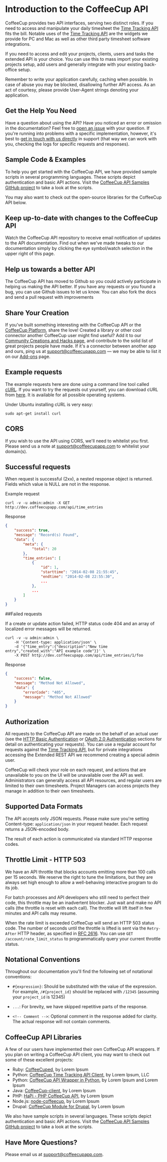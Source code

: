 # Introduction to the CoffeeCup API

CoffeeCup provides two API interfaces, serving two distinct roles. If you need to access and manipulate your daily timesheet the [Time Tracking API](Sections/Time%20Tracking.md) fits the bill. Notable uses of the [Time Tracking API](Sections/Time%20Tracking.md) are the widgets we provide for PC and Mac as well as other third party timesheet software integrations.

If you need to access and edit your projects, clients, users and tasks the extended API is your choice. You can use this to mass import your existing projects setup, add users and generally integrate with your existing back-office setup.

Remember to write your application carefully, caching when possible. In case of abuse you may be blocked, disallowing further API access. As an act of courtesy, please provide User-Agent strings denoting your application.

## Get the Help You Need

Have a question about using the API? Have you noticed an error or omission in the documentation? Feel free to [open an issue](http://github.com/coffeecupapp/api/issues/) with your question. If you're running into problems with a specific implementation, however, it's best to [get in touch with us directly](http://www.coffeecupapp.com/help/contact) in support (that way we can work with you, checking the logs for specific requests and responses).

## Sample Code & Examples

To help you get started with the CoffeeCup API, we have provided sample scripts in several programming languages. These scripts depict authentication and basic API actions. Visit the [CoffeeCup API Samples GitHub project](http://github.com/coffeecupapp/coffeecup_api_samples) to take a look at the scripts.

You may also want to check out the open-source libraries for the CoffeeCup API below.

## Keep up-to-date with changes to the CoffeeCup API

Watch the CoffeeCup API repository to receive email notification of updates to the API documentation. Find out when we've made tweaks to our documentation simply by clicking the eye symbol/watch selection in the upper right of this page.

## Help us towards a better API

The CoffeeCup API has moved to Github so you could actively participate in helping us making the API better. If you have any requests or you found a bug, you can use Github issues to let us know. You can also fork the docs and send a pull request with improvements

## Share Your Creation

If you've built something interesting with the CoffeeCup API or the [CoffeeCup Platform](http://www.coffeecupapp.com/platform), share the love! Created a library or other cool connector another CoffeeCup user might find useful? Add it to our [Community Creations and Hacks page](https://github.com/coffeecupapp/api/wiki/Community-Creations-&-Hacks), and contribute to the solid list of great projects people have made. If it's a connector between another app and ours, ping us at [support@coffeecupapp.com](mailto:support@coffeecupapp.com) — we may be able to list it on our [Add-ons](http://www.coffeecupapp.com/add-ons) page.

## Example requests

The example requests here are done using a command line tool called [cURL](http://en.wikipedia.org/wiki/CURL). If you want to try the requests out yourself, you can download cURL from [here](http://curl.haxx.se/download.html). It is available for all possible operating systems.

Under Ubuntu installing cURL is very easy:

```shell
sudo apt-get install curl
```

## CORS

If you wish to use the API using CORS, we'll need to whitelist you first. Please send us a note at support@coffeecupapp.com to whitelist your domain(s).

## Successful requests

When request is successful (2xx), a nested response object is returned. Fields which value is NULL are not in the response.

Example request

```shell
curl -v -u admin:admin -X GET http://dev.coffeecupapp.com/api/time_entries
```
Response

```json
{
    "success": true,
    "message": "Record(s) Found",
    "data": {
        "meta": {
            "total": 20
        },
        "time_entries": [
            {
                "id": 1,
                "starttime": "2014-02-08 21:55:45",
                "endtime": "2014-02-08 22:55:30",
                ...
            },
            ...
        ]
    }
}
```

##Failed requests

If a create or update action failed, HTTP status code 404 and an array of localized error messages will be returned.

```shell
curl -v -u admin:admin \
	-H 'Content-type: application/json' \
	-d '{"time_entry":{"description":"New time entry","created_with":"API example code"}}' \
	-X POST http://dev.coffeecupapp.com/api/time_entries/1/foo
```

Response

```json
{
    "success": false,
    "message": "Method Not Allowed",
    "data": {
        "errorCode": "405",
        "message": "Method Not Allowed"
    }
}
```

## Authorization

All requests to the CoffeeCup API are made on the behalf of an actual user (see the [HTTP Basic Authentication](https://github.com/coffeecupapp/api/blob/master/Authentication/HTTP%20Basic.md) or [OAuth 2.0 Authentication](https://github.com/coffeecupapp/api/blob/master/Authentication/OAuth%202.0.md) sections for detail on authenticating your requests). You can use a regular account for requests against the [Time Tracking API](https://github.com/coffeecupapp/api/blob/master/Sections/Time%20Tracking.md), but for private integrations accessing the Extended REST API we recommend creating a special admin user.

CoffeeCup will check your role on each request, and actions that are unavailable to you on the UI will be unavailable over the API as well. Administrators can generally access all API resources, and regular users are limited to their own timesheets. Project Managers can access projects they manage in addition to their own timesheets.

## Supported Data Formats

The API accepts only JSON requests. Please make sure you're setting Content-type: `application/json` in your request header. Each request returns a JSON-encoded body.

The result of each action is communicated via standard HTTP response codes.

## Throttle Limit - HTTP 503

We have an API throttle that blocks accounts emitting more than 100 calls per 15 seconds. We reserve the right to tune the limitations, but they are always set high enough to allow a well-behaving interactive program to do its job.

For batch processes and API developers who still need to perfect their code, this throttle may be an inadvertent blocker. Just wait and make no API calls (the throttle is reset with each call). The throttle will lift itself in few minutes and API calls may resume.

When the rate limit is exceeded CoffeeCup will send an HTTP 503 status code. The number of seconds until the throttle is lifted is sent via the `Retry-After` HTTP header, as specified in [RFC 2616](http://tools.ietf.org/html/rfc2616#section-14.37). You can use `GET /account/rate_limit_status` to programmatically query your current throttle status.

## Notational Conventions

Throughout our documentation you'll find the following set of notational conventions:

* `#{expression}`: Should be substituted with the value of the expression. For example, `/#{project_id}` should be replaced with `/12345` (assuming your `project_id` is 12345)

* `...`: For brevity, we have skipped repetitive parts of the response.

* `<!-- Comment -->`: Optional comment in the response added for clarity. The actual response will not contain comments.

## CoffeeCup API Libraries

A few of our users have implemented their own CoffeeCup API wrappers. If you plan on writing a CoffeeCup API client, you may want to check out some of these excellent projects:

* Ruby: [CoffeeCuped](https://github.com/lorem/coffeecuped), by Lorem Ipsum
* Python: [CoffeeCup Time Tracking API Client](https://github.com/lorem/python-coffeecup), by Lorem Ipsum, LLC
* Python: [CoffeeCup API Wrapper in Python](http://github.com/lorem/CoffeeCup), by Lorem Ipsum and Lorem Ipsum
* Java: [CoffeeCup-client](http://github.com/lorem/coffeecup-client),  by Lorem Ipsum
* PHP: [HaPi - PHP CoffeeCup API](http://labs.lorem.com/coffeecup-api/),  by Lorem Ipsum
* Node.js: [node-coffeecup](https://github.com/lorem/node-coffeecup),  by Lorem Ipsum
* Drupal: [CoffeeCup Module for Drupal](http://lorem.org/project/coffeecup),  by Lorem Ipsum

We also have sample scripts in several languages. These scripts depict authentication and basic API actions. Visit the [CoffeeCup API Samples GitHub project](http://github.com/coffeecupapp/coffeecup_api_samples) to take a look at the scripts.

## Have More Questions?

Please email us at [support@coffeecupapp.com](mailto:support@coffeecupapp.com).
